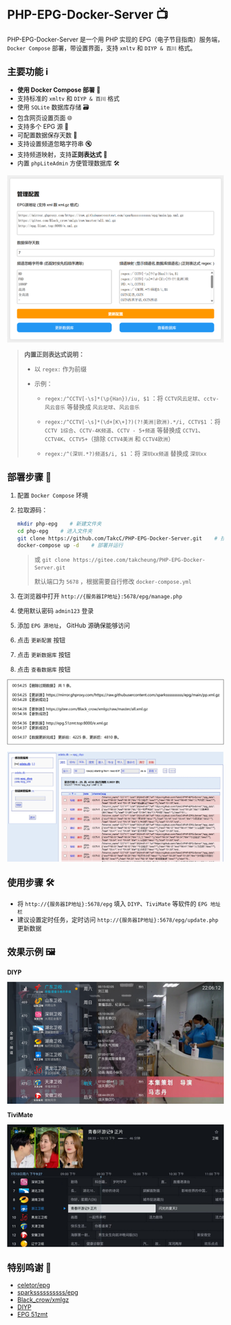 # PHP-EPG-Docker-Server 📺

PHP-EPG-Docker-Server 是一个用 PHP 实现的 EPG（电子节目指南）服务端， `Docker Compose` 部署，带设置界面，支持 `xmltv` 和 `DIYP & 百川` 格式。

## 主要功能 ℹ️
- **使用 Docker Compose 部署** 🐳
- 支持标准的 `xmltv` 和 `DIYP & 百川` 格式
- 使用 `SQLite` 数据库存储 🗃️
- 包含网页设置页面 🌐
- 支持多个 EPG 源 📡
- 可配置数据保存天数 📅
- 支持设置频道忽略字符串 🔇
- 支持频道映射，支持**正则表达式** 🔄
- 内置 `phpLiteAdmin` 方便管理数据库 🛠️

![设置页面](/pic/management.png)

> **内置正则表达式说明：**
> 
> - 以 `regex:` 作为前缀
> 
> - 示例：
> 
>   - `regex:/^CCTV[-\s]*(\p{Han})/iu, $1` ：将 `CCTV风云足球`、`cctv-风云音乐` 等替换成 `风云足球`、`风云音乐`
> 
>   - `regex:/^CCTV[-\s]*(\d+[K\+]?)(?!美洲|欧洲).*/i, CCTV$1` ：将 `CCTV 1综合`、`CCTV-4K频道`、`CCTV - 5+频道` 等替换成 `CCTV1`、`CCTV4K`、`CCTV5+`（排除 `CCTV4美洲` 和 `CCTV4欧洲`）
> 
>   - `regex:/^(深圳.*?)频道$/i, $1` ：将 `深圳xx频道` 替换成 `深圳xx`


## 部署步骤 🚀

1. 配置 `Docker Compose` 环境
2. 拉取源码：

   ```bash
   mkdir php-epg    # 新建文件夹
   cd php-epg    # 进入文件夹
   git clone https://github.com/TakcC/PHP-EPG-Docker-Server.git    # 拉取源码
   docker-compose up -d    # 部署并运行
   ```
   >
   > 或 `git clone https://gitee.com/takcheung/PHP-EPG-Docker-Server.git`
   >
   > 默认端口为 `5678` ，根据需要自行修改 `docker-compose.yml`
   >
3. 在浏览器中打开 `http://{服务器IP地址}:5678/epg/manage.php`
4. 使用默认密码 `admin123` 登录
5. 添加 `EPG 源地址`， GitHub 源确保能够访问
6. 点击 `更新配置` 按钮
7. 点击 `更新数据库` 按钮
8. 点击 `查看数据库` 按钮

![更新数据库](/pic/update.png)

![phpLiteAdmin](/pic/phpliteadmin.png)

## 使用步骤 🛠️
- 将 `http://{服务器IP地址}:5678/epg` 填入 `DIYP`、`TiviMate` 等软件的 `EPG 地址栏`
- 建议设置定时任务，定时访问 `http://{服务器IP地址}:5678/epg/update.php` 更新数据

## 效果示例 🖼️

**DIYP**

![DIYP 示例](/pic/DIYP.png)

**TiviMate**

![TiviMate](/pic/TiviMate.jpg)

## 特别鸣谢 🙏
- [celetor/epg](https://github.com/celetor/epg)
- [sparkssssssssss/epg](https://github.com/sparkssssssssss/epg)
- [Black_crow/xmlgz](https://gitee.com/Black_crow/xmlgz)
- [DIYP](https://diyp.112114.xyz/)
- [EPG 51zmt](http://epg.51zmt.top:8000/)

